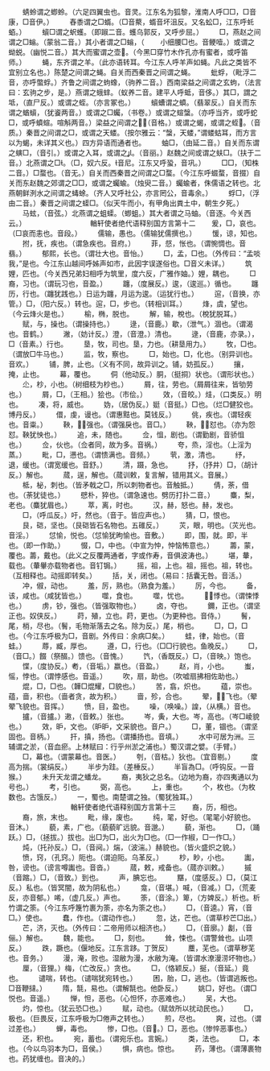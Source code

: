 <!-- { "loadSidebar": true } -->
　　蜻蛉谓之蝍蛉。（六足四翼虫也。音灵。江东名为狐黎，淮南人呼□□，□音康，□音伊。）
　　舂黍谓之□蝑。（□音藂，蝑音坏沮反。又名蚣□，江东呼虴蛨。）
　　蠀□谓之蚇蠖。（即踧二音。蠖乌郭反，又呼步屈。）
　　□，燕赵之间谓之□螉。（蒙翁二音。）其小者谓之□螉，（
　　小细腰□也。音鲠噎。）或谓之蚴蜕。（幽悦二音。）其大而蜜谓之壶。（今黑□穿竹木作孔亦有蜜者，或呼笛师。）
　　蝇，东齐谓之羊。（此亦语转耳。今江东人呼羊声如蝇。凡此之类皆不宜别立名也。）陈楚之间谓之蝇。自关而西秦晋之间谓之蝇。
　　蚍蜉，（毗浮二音，亦呼蟞蜉。）齐鲁之间谓之蚼蟓，（驹养二音。）西南梁益之间谓之玄蚼，（法言曰：玄驹之步，是。）燕谓之蛾蝆。（蚁养二音。建平人呼蚳，音侈。）其□，謂之坻，（直尸反。）或谓之蛭。（亦言冢也。）
　　蠀螬谓之蟦。（翡翠反。）自关而东谓之蝤蠀，（犹餈两音。）或谓之□蠾，（书卷。）或谓之蝖螜。（亦呼当齐，或呼蛇□，或呼蟦蝖。喧斛两音。）梁益之间谓之，（音格。）或谓之蝎，或谓之蛭。（音质。）秦晋之间谓之□，或谓之天蝼。（按尔雅云：“螜，天蝼，”谓蝼蛄耳，而方言以为蝎，未详其义也。）四方异语而通者也。
　　蚰□，（由延二音。）自关而东谓之螾□，（音引。）或谓之入耳，或谓之。（音丽。）赵魏之间或谓之蚨□。（扶于二音。）北燕谓之□。（□，奴六反。音尼。江东又呼蛩，音巩。）
　　□□，（知株二音。）□蝥也。（音无。）自关而西秦晋之间谓之□蝥。（今江东呼蝃蝥，音掇）自关而东赵魏之郊谓之□□，或谓之蠾蝓。（烛臾二音。）蠾蝓者，侏儒语之转也。北燕朝鲜洌水之间谓之蝳蜍。（齐人又呼社公，亦言罔公，音毒余。）
　　蜉□，（浮由二音。）秦晋之间谓之蟝□。（似天牛而小，有甲角出粪土中，朝生夕死。）
　　马蚿，（音弦。）北燕谓之蛆蟝。（蝍蛆。）其大者谓之马蚰。（音逐。今关西云。）
　　
　　
　　
　　輶轩使者绝代语释别国方言第十二
　　爰，□，哀也。（□哀而恚也。音段。）
　　儒输，愚也。（儒输犹儒撰也。）
　　愋，谅，知也。
　　拊，抚，疾也。（谓急疾也。音府。）
　　菲，惄，怅也。（谓惋惆也。音翡。）
　　郁熙，长也。（谓壮大也。音怡。）
　　□，孟，□也。（外传曰：“孟啖我，”是也。今江东山越间呼姊声如市，此因字误遂俗也。□音义未详。）
　　筑娌，匹也。（今关西兄弟妇相呼为筑里，度六反，广雅作妯。）娌，耦也。
　　□裔，习也。（谓玩习也，音盈。）
　　躔，（度展反。）逡，（逡巡。）循也。
　　躔历，行也。（躔犹践也。）日运为躔，月运为逡。（运犹行也。）
　　逭，（音换，亦管。）□，（阳六反。）转也。逭，□，步也。（转相训耳。）
　　烽，虞，望也。（今云烽火是也。）
　　榆，椭，脱也。
　　解，输，梲也。（梲犹脱耳。）
　　赋，与，操也。（谓操持也。）
　　逯，（音鹿。）歇，（泄气。）涸也。（谓渴也。音鹤。）
　　潎，（妨计反。）澄，（音澄。）清也。
　　逯，（音鹿，亦录。），□（音素。）行也。
　　垦，牧，司也。垦，力也。（耕垦用力。）
　　牧，□也。（谓放□牛马也。）
　　监，牧，察也。
　　□，始也。□，化也。（别异训也。音欢。）
　　铺，脾，止也。（义有不同，故异训之。铺，妨孤反。）
　　攘，掩，止也。
　　幕，覆也。
　　侗（他动反。）胴，（挺挏）状也。（谓形状也。）
　　尐，杪，小也。（树细枝为杪也。）
　　屑，往，劳也。（屑屑往来，皆劬劳也。）
　　屑，□，（王相。）狯也。（市侩。）
　　效，（音皎。）烓，（口类反。）明也。
　　凑，将，威也。
　　妫，（居伪反。）娗（音挺。）□也。（烂□健狡也。博丹反。）
　　儇，虔，谩也。（谓惠黠也。莫钱反。）
　　佻，疾也。（谓轻疾也。音粜。）
　　鞅，，强也。（谓强戾也。音□。）
　　鞅，，怼也。（亦为怨怼。鞅犹怏也。）
　　追，未，随也。
　　佥，怚，剧也。（谓勤剧，音骄怚也。）
　　佥，伙也。（佥者同，故为多。音祸。）
　　夸，烝，淫也。（上淫为蒸。）
　　毗，□，懑也。（谓愦满也。音频。）
　　茕，激，清也。
　　纾，退，缓也。（谓宽缓也。音舒。）
　　清，蹑，急也。
　　抒，（抒井）□，（胡计反。）解也。
　　蒇，逞，解也。（蒇训敕，复言解，错用其义。音展。）
　　柢，柲，刺也。（皆矛戟之□，所以刺物者也。音触抵。）
　　倩，荼，借也。（荼犹徒也。）
　　憵朴，猝也。（谓急速也。劈历打扑二音。）
　　麋，梨，老也。（麋犹眉也。）
　　萃，离，时也。
　　汉，赫，怒也。赫，发也。
　　□，（呼瓜反。）吁，然也。（音于。皆应声也。）
　　猜，□，恨也。
　　艮，硙，坚也。（艮硙皆石名物也。五碓反。）
　　苂，眼，明也。（苂光也。音淫。）
　　怤愉，悦也。（怤愉犹昫愉也。音敷。）
　　即，围，就。即，半也。（即一作助。）
　　惙，□，中也。（中宣为忡，忡恼怖意也。）
　　薵，蒙，覆也。薵，戴也。（此义之反覆两通者，字或作寿，音俱波涛也。）
　　堪，輂，载也。（輂轝亦载物者也。音钉锔。）
　　摇，祖，上也。祖，摇也。祖，转也。（互相释也。动摇即转矣。）
　　括，关，闭也。（易曰：括囊无咎。音活。）
　　冲，俶，动也。
　　羞，厉，熟也。（熟食为羞。）
　　厉，今也。
　　备，该，咸也。（咸犹皆也。）
　　噬，食也。
　　噬，忧也。
　　，悸也。（谓悚悸也。）
　　虏，钞，强也。（皆强取物也。）
　　卤，夺也。
　　鑈，正也。（谓坚正也。奴侠反。）
　　莳，殖，立也。莳，更也。（为更种也。音侍。）
　　鬌，尾，梢，尽也。（鬌，毛物渐落去之名。除为反。）尾，梢也。
　　□，□，□也。（今江东呼极为□，音剧。外传曰：余病□矣。）
　　蛙，律，始也。（音蛙。）
　　蓐，臧，厚也。
　　遵，□，行也。（□□行貌也。鱼晚反。）
　　□，（音□。）餟（祭醊。）馈也。（音愧。）
　　饩，（香既反。）□，（音映。）饱也。
　　惵，（度协反。）耇，（音垢。）嬴也。（音盈。）
　　赵，肖，小也。
　　蚩，愮，悖也。（谓悖感也。音遥。）
　　吹，扇，助也。（吹嘘扇拂相佐助也。）
　　焜，□，□也。（韡□焜耀，□貌也。）
　　苦，翕，炽也。
　　蕴，崇也。蕴，啬，积也。（啬者贪，故为积。）
　　啬，殄，合也。
　　翚，，飞也。（翚翚飞貌也。音挥。）
　　愤，目，盈也。
　　噪，（唤噪。）諻，（从横。）音也。
　　攎，（音攎。）遫，（音敕。）张也。
　　岑，夤，大也。岑，高也。（岑□崚貌也。）
　　效，昈，文也。（昈昈，文采貌也。音户。）
　　□，董，锢也。（谓坚固也。音柄。）
　　扞，搷，扬也。（谓播扬也。音填。）
　　水中可居为洲。三辅谓之淤，（音血瘀。上林赋曰：行乎州淤之浦也。）蜀汉谓之嬖。（手臂。）
　　□，幕也。（谓蒙幕也。音医。）
　　刳，（音枯。）狄也。（宜音剔。）
　　度高为揣。（裳绢反。）
　　半步为跬。（差棰反。）
　　半盲為□。（呼钩反。一音猴。）
　　未升天龙谓之蟠龙。
　　裔，夷狄之总名。（边地为裔，亦四夷通以为号也。）
　　考，引也。
　　弼，高也。
　　上，重也。
　　个，枚也。（为枚数也。古饿反。）
　　一，蜀也。南楚谓之独。（蜀犹独耳。）
　　
　　
　　
　　輶轩使者绝代语释别国方言第十三
　　裔，历，相也。
　　裔，旅，末也。
　　毗，缘，废也。
　　纯，毣，好也。（毣毣小好貌也。音沐。）
　　藐，素，广也。（藐藐旷远貌。音邈。）
　　藐，渐也。
　　□，（踊跃。）□，（拯拔。）拔也。出□为□，出火为□也。（□一作椒，□一作□。）
　　炖，（托孙反。）□，（音阋。）煓，（波湍。）赫貌也。（皆火盛炽之貌。）
　　愤，窍，（孔窍。）阨也。（谓迫阨。乌革反。）
　　杪，眇，小也。
　　讟，咎，谤也。（谤言噂讟也。音沓。）
　　蒇，敕，戒备也。（蒇亦训敕。）
　　摵（音蹜。）□，（音致。）到也。
　　声，腆忘也。
　　黮，（度感反。）□，（莫江反。）私也。（皆冥闇，故为阴私也。）
　　龛，（音堪。）喊，（音减。）□，（荒麦反，亦音郁。）唏，（虚几反。）声也。
　　筡，（音涂。）箄，（方婢反。）析也。析竹谓之筡。（今江东呼篾竹裹为筡，亦名为筡之也。）
　　□，（音逵。）宵，（音□。）使也。
　　蠢，作也。（谓动作也。）
　　忽，达，芒也。（谓草杪芒□出。）
　　芒，济，灭也。（外传曰：二帝用师以相济也。）
　　□，（音廓。）劙，（音俪。）解也。
　　魏，能也。
　　□，刻也。
　　耸，悚也。（谓警耸也。山项反。）
　　跌，蹶也。（偃地反。江东言跢。丁贺反）
　　蘪，芜也。（谓草秽芜也。音务。）
　　漫，淹，败也。湿敝为漫，水敝为淹。（皆谓水潦漫涝坏物也。）
　　厘，（音狸。）梅，（亡改反。）贪也。
　　□，（恪颖反。）挻，（音延。）竟也。
　　谴喘，转也。（谴喘犹宛转也。）
　　困，胎，□，逃也。（皆谓逃叛也。□音鞭撻。）
　　隋，毻，易也。（谓解毻也。他卧反。）
　　姚□，好也。（谓□悦也。音遥。）
　　惮，怛，恶也。（心怛怀，亦恶难也。）
　　吴，大也。
　　灼，惊也。（犹云恐□也。）
　　赋，动也。（赋敛所以扰动民也。）
　　□，极也。（巨畏反，江东呼极为□倦声之转也。）
　　煎，尽也。
　　爽，过也。（谓过差也。）
　　蝉，毒也。
　　惨，□也。（音。）□，恶也。（惨悴恶事也。）
　　还，积也。
　　宛，蓄也。（谓宛乐也。言婉。）
　　类，法也。
　　□，本也。（今以鸟羽本为□，音侯。）
　　惧，病也。惊也。
　　药，薄也。（谓薄裹物也。药犹缠也。音决的。）
